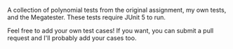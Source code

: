 A collection of polynomial tests from the original assignment, my own tests, and the Megatester. 
These tests require JUnit 5 to run.

Feel free to add your own test cases! If you want, you can submit a pull request and I'll probably add your cases too.
